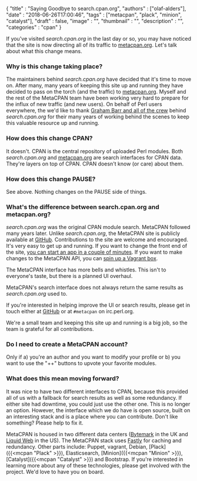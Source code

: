 
  {
    "title"       : "Saying Goodbye to search.cpan.org",
    "authors"     : ["olaf-alders"],
    "date"        : "2018-06-26T17:00:46",
    "tags"        : ["metacpan", "plack", "minion", "catalyst"],
    "draft"       : false,
    "image"       : "",
    "thumbnail"   : "",
    "description" : "",
    "categories"  : "cpan"
  }

If you've visited _search.cpan.org_ in the last day or
so, you may have noticed that the site is now directing all of its
traffic to [metacpan.org](https://metacpan.org). Let's talk about what this change
means.

### Why is this change taking place?

The maintainers behind _search.cpan.org_ have decided
that it's time to move on. After many, many years of keeping this site up and
running they have decided to pass on the torch (and the traffic) to
[metacpan.org](https://metacpan.org). Myself and the rest of the MetaCPAN team
have been working very hard to prepare for the influx of new traffic (and new
users). On behalf of Perl users everywhere, the we'd like to thank
[Graham Barr and all of the crew](https://log.perl.org/2018/05/goodbye-search-dot-cpan-dot-org.html)
behind _search.cpan.org_ for their many years of
working behind the scenes to keep this valuable resource up and running.

### How does this change CPAN?

It doesn't. CPAN is the central repository of uploaded Perl modules. Both
_search.cpan.org_ and
[metacpan.org](https://metacpan.org) are search interfaces for CPAN data.
They're layers on top of CPAN. CPAN doesn't know (or care) about them.

### How does this change PAUSE?

See above. Nothing changes on the PAUSE side of things.

### What's the difference between search.cpan.org and metacpan.org?

_search.cpan.org_ was the original CPAN module search.
MetaCPAN followed many years later. Unlike
_search.cpan.org_, the MetaCPAN site is publicly
available at [GitHub](https://github.com/metacpan). Contributions to the site
are welcome and encouraged. It's very easy to get up and running. If you want
to change the front end of the site, [you can start an app in a couple of
minutes](https://github.com/metacpan/metacpan-web/#installing-manually). If
you want to make changes to the MetaCPAN API, you can [spin up a Vagrant
box](https://github.com/metacpan/metacpan-developer).

The MetaCPAN interface has more bells and whistles. This isn't to everyone's
taste, but there is a planned UI overhaul.

MetaCPAN's search interface does not always return the same results as
_search.cpan.org_ used to.

If you're interested in helping improve the UI or search results, please get in
touch either at [GitHub](https://github.com/metacpan/metacpan-web) or at
`#metacpan` on irc.perl.org.

We're a small team and keeping this site up and running is a big
job, so the team is grateful for all contributions.

### Do I need to create a MetaCPAN account?

Only if a) you're an author and you want to modify your profile or b) you want
to use the "++" buttons to upvote your favorite modules.

### What does this mean moving forward?

It was nice to have two different interfaces to CPAN, because this provided all
of us with a fallback for search results as well as some redundancy. If either
site had downtime, you could just use the other one. This is no longer an
option. However, the interface which we do have is open source, built on an
interesting stack and is a place where you can contribute. Don't like
something?  Please help to fix it.

MetaCPAN is housed in two different data centers
([Bytemark](https://www.bytemark.co.uk/) in the UK and [Liquid
Web](https://www.liquidweb.com/) in the US). The MetaCPAN stack uses
[Fastly](https://fastly.com) for caching and redundancy. Other parts
include: Puppet, vagrant, Debian, [Plack]({{<mcpan "Plack" >}}),
Elasticsearch, [Minion]({{<mcpan "Minion" >}}),
[Catalyst]({{<mcpan "Catalyst" >}}) and
Bootstrap. If you're interested in learning more about any of these
technologies, please get involved with the project. We'd love to
have you on board.
